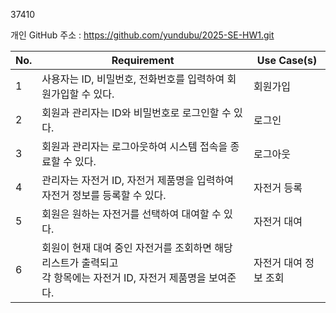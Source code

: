 37410

개인 GitHub 주소 : https://github.com/yundubu/2025-SE-HW1.git

No.|Requirement|Use Case(s)|
|--|------|---|
|1|사용자는 ID, 비밀번호, 전화번호를 입력하여 회원가입할 수 있다.|회원가입|
|2|회원과 관리자는 ID와 비밀번호로 로그인할 수 있다.|로그인|
|3|회원과 관리자는 로그아웃하여 시스템 접속을 종료할 수 있다.|로그아웃|
|4|관리자는 자전거 ID, 자전거 제품명을 입력하여 자전거 정보를 등록할 수 있다.|자전거 등록|
|5|회원은 원하는 자전거를 선택하여 대여할 수 있다.|자전거 대여|
|6|회원이 현재 대여 중인 자전거를 조회하면 해당 리스트가 출력되고<br> 각 항목에는 자전거 ID, 자전거 제품명을 보여준다.|자전거 대여 정보 조회|
